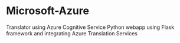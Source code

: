 # Microsoft-Azure
Translator using Azure Cognitive Service
Python webapp using Flask framework and integrating Azure Translation Services
